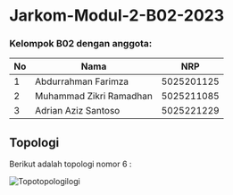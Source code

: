 # Jarkom-Modul-2-B02-2023

### Kelompok B02 dengan anggota:
| **No** | **Nama** | **NRP** | 
| ------------- | ------------- | --------- |
| 1 | Abdurrahman Farimza  | 5025201125 | 
| 2 | Muhammad Zikri Ramadhan | 5025211085 |
| 3 | Adrian Aziz Santoso | 5025221229 |

## Topologi 

Berikut adalah topologi nomor 6 :

![Topotopologilogi](https://github.com/zikrirmdhn/Jarkom-Modul-2-B02-2023/assets/97161145/e006a942-cc62-489b-b160-d83cb5567661)


